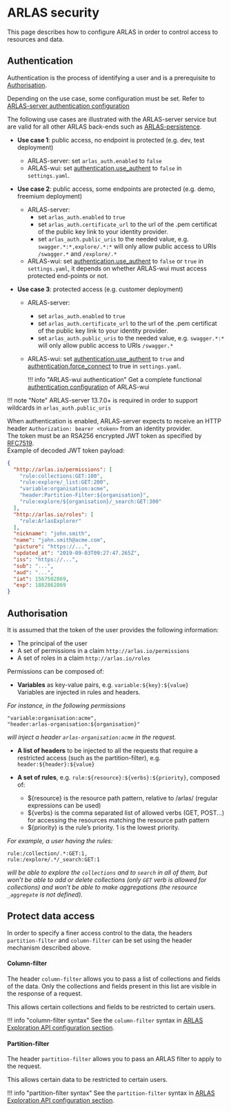 # ARLAS security

This page describes how to configure ARLAS in order to control access to resources and data.

## Authentication
Authentication is the process of identifying a user and is a prerequisite to [Authorisation](#authorisation). 

Depending on the use case, some configuration must be set. Refer to [ARLAS-server authentication configuration](arlas-server-configuration.md)

The following use cases are illustrated with the ARLAS-server service but are valid for all other ARLAS back-ends such as [ARLAS-persistence](https://github.com/gisaia/ARLAS-persistence).

* **Use case 1**: public access, no endpoint is protected (e.g. dev, test deployment)
    - ARLAS-server:  set `arlas_auth.enabled` to `false`
    - ARLAS-wui: set [authentication.use_authent](http://docs.arlas.io/arlas-tech/current/arlas-wui-configuration/) to `false` in `settings.yaml`. 

* **Use case 2**: public access, some endpoints are protected (e.g. demo, freemium deployment)
    - ARLAS-server:
        * set `arlas_auth.enabled` to `true`
        * set `arlas_auth.certificate_url` to the url of the .pem  certificat of the public key link to your identity provider.
        * set `arlas_auth.public_uris` to the needed value, 
    e.g. `swagger.*:*,explore/.*:*` will only allow public access to URIs `/swagger.*` and 
    `/explore/.*`
    - ARLAS-wui: set [authentication.use_authent](http://docs.arlas.io/arlas-tech/current/arlas-wui-configuration/) to `false` or `true` in `settings.yaml`, it depends on whether ARLAS-wui must access protected end-points or not.

* **Use case 3**: protected access (e.g. customer deployment)
    - ARLAS-server:  
        * set `arlas_auth.enabled` to `true`
        * set `arlas_auth.certificate_url` to the url of the .pem  certificat of the public key link to your identity provider.
        * set `arlas_auth.public_uris` to the needed value, 
    e.g. `swagger.*:*` will only allow public access to URIs `/swagger.*`
    - ARLAS-wui: set [authentication.use_authent](http://docs.arlas.io/arlas-tech/current/arlas-wui-configuration/) to `true` and [authentication.force_connect](http://docs.arlas.io/arlas-tech/current/arlas-wui-configuration/) to true in `settings.yaml`.

        !!! info "ARLAS-wui authentication"
            Get a complete functional [authentication configuration](http://docs.arlas.io/arlas-tech/current/arlas-wui-security) of ARLAS-wui

!!! note "Note"
    ARLAS-server 13.7.0+ is required in order to support wildcards in `arlas_auth.public_uris`  

When authentication is enabled, ARLAS-server expects to receive an HTTP header `Authorization: bearer <token>` from an identity provider.  
The token must be an RSA256 encrypted JWT token as specified by [RFC7519](https://tools.ietf.org/html/rfc7519).  
Example of decoded JWT token payload:
```json
{
  "http://arlas.io/permissions": [
    "rule:collections:GET:100",
    "rule:explore/_list:GET:200",
    "variable:organisation:acme",
    "header:Partition-Filter:${organisation}",
    "rule:explore/${organisation}/_search:GET:300"
  ],
  "http://arlas.io/roles": [
    "role:ArlasExplorer"
  ],
  "nickname": "john.smith",
  "name": "john.smith@acme.com",
  "picture": "https://...",
  "updated_at": "2019-09-03T09:27:47.265Z",
  "iss": "https://...",
  "sub": "...",
  "aud": "...",
  "iat": 1567502869,
  "exp": 1882862869
}
```

## Authorisation

It is assumed that the token of the user provides the following information:

- The principal of the user
- A set of permissions in a claim `http://arlas.io/permissions`
- A set of roles in a claim `http://arlas.io/roles`

Permissions can be composed of:

- **Variables** as key-value pairs, e.g. `variable:${key}:${value}`  
Variables are injected in rules and headers. 

*For instance, in the following permissions*

```asciidoc
"variable:organisation:acme",
"header:arlas-organisation:${organisation}"
```

*will inject a header `arlas-organisation:acme` in the request.*

- **A list of headers** to be injected to all the requests that require a restricted access 
(such as the partition-filter), e.g. `header:${header}:${value}`

- **A set of rules**, e.g. `rule:${resource}:${verbs}:${priority}`, composed of:
    * ${resource} is the resource path pattern, relative to /arlas/ (regular expressions can be used)
    * ${verbs} is the comma separated list of allowed verbs (GET, POST...) for accessing the resources matching the resource path pattern
    * ${priority} is the rule’s priority. 1 is the lowest priority.

*For example, a user having the rules:*

```asciidoc
rule:/collection/.*:GET:1,
rule:/explore/.*/_search:GET:1
```

*will be able to explore the `collections` and to `search` in all of them, but won’t be able to add or delete collections (only `GET` verb is allowed for collections) and won’t be able to make aggregations (the resource `_aggregate` is not defined).*
 
## Protect data access

In order to specify a finer access control to the data, the headers `partition-filter` and `column-filter` 
can be set using the header mechanism described above.

#### Column-filter

The header `column-filter` allows you to pass a list of collections and fields of the data.
Only the collections and fields present in this list are visible in the response of a request.

This allows certain collections and fields to be restricted to certain users.

!!! info "column-filter syntax"
    See the `column-filter` syntax in [ARLAS Exploration API configuration section](http://docs.arlas.io/arlas-tech/current/arlas-api-exploration/#column-filtering).


#### Partition-filter

The header `partition-filter` allows you to pass an ARLAS filter to apply to the request.

This allows certain data to be restricted to certain users.

!!! info "partition-filter syntax"
    See the `partition-filter` syntax in [ARLAS Exploration API configuration section](http://docs.arlas.io/arlas-tech/current/arlas-api-exploration/#column-filtering).

